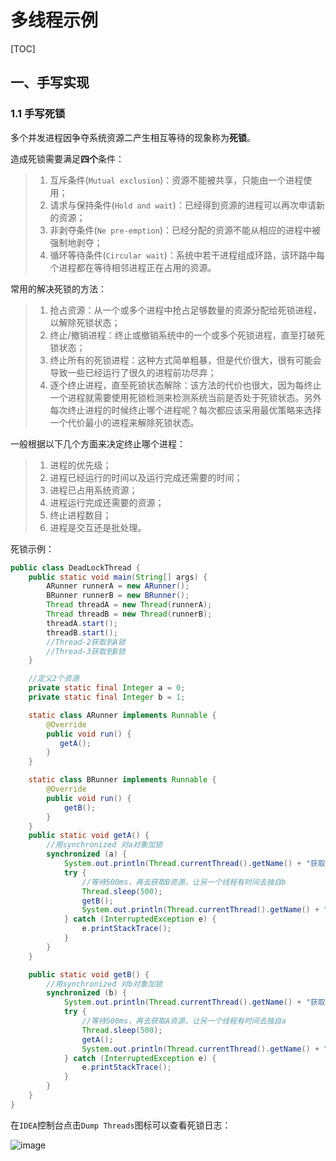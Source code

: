 # 多线程示例

[TOC]

## 一、手写实现

### 1.1 手写死锁

多个并发进程因争夺系统资源二产生相互等待的现象称为**死锁**。

造成死锁需要满足**四个**条件：

> 1. 互斥条件(`Mutual exclusion`)：资源不能被共享，只能由一个进程使用；
> 2. 请求与保持条件(`Hold and wait`)：已经得到资源的进程可以再次申请新的资源；
> 3. 非剥夺条件(`Ne pre-emption`)：已经分配的资源不能从相应的进程中被强制地剥夺；
> 4. 循环等待条件(`Circular wait`)：系统中若干进程组成环路，该环路中每个进程都在等待相邻进程正在占用的资源。

常用的解决死锁的方法：

> 1. 抢占资源：从一个或多个进程中抢占足够数量的资源分配给死锁进程，以解除死锁状态；
> 2. 终止/撤销进程：终止或撤销系统中的一个或多个死锁进程，直至打破死锁状态；
> 3. 终止所有的死锁进程：这种方式简单粗暴，但是代价很大，很有可能会导致一些已经运行了很久的进程前功尽弃；
> 4. 逐个终止进程，直至死锁状态解除：该方法的代价也很大，因为每终止一个进程就需要使用死锁检测来检测系统当前是否处于死锁状态。另外每次终止进程的时候终止哪个进程呢？每次都应该采用最优策略来选择一个代价最小的进程来解除死锁状态。

一般根据以下几个方面来决定终止哪个进程：

> 1. 进程的优先级；
> 2. 进程已经运行的时间以及运行完成还需要的时间；
> 3. 进程已占用系统资源；
> 4. 进程运行完成还需要的资源；
> 5. 终止进程数目；
> 6. 进程是交互还是批处理。

死锁示例：

```java
public class DeadLockThread {
    public static void main(String[] args) {
        ARunner runnerA = new ARunner();
        BRunner runnerB = new BRunner();
        Thread threadA = new Thread(runnerA);
        Thread threadB = new Thread(runnerB);
        threadA.start();
        threadB.start();
        //Thread-2获取到A锁
        //Thread-3获取到B锁
    }

    //定义2个资源
    private static final Integer a = 0;
    private static final Integer b = 1;

    static class ARunner implements Runnable {
        @Override
        public void run() {
           getA();
        }
    }

    static class BRunner implements Runnable {
        @Override
        public void run() {
            getB();
        }
    }
    public static void getA() {
        //用synchronized 对a对象加锁
        synchronized (a) {
            System.out.println(Thread.currentThread().getName() + "获取到A锁");
            try {
                //等待500ms，再去获取B资源，让另一个线程有时间去独自b
                Thread.sleep(500);
                getB();
                System.out.println(Thread.currentThread().getName() + "获取到B锁");
            } catch (InterruptedException e) {
                e.printStackTrace();
            }
        }
    }

    public static void getB() {
        //用synchronized 对b对象加锁
        synchronized (b) {
            System.out.println(Thread.currentThread().getName() + "获取到B锁");
            try {
                //等待500ms，再去获取A资源，让另一个线程有时间去独自a
                Thread.sleep(500);
                getA();
                System.out.println(Thread.currentThread().getName() + "获取到A锁");
            } catch (InterruptedException e) {
                e.printStackTrace();
            }
        }
    }
}
```

在`IDEA`控制台点击`Dump Threads`图标可以查看死锁日志：

![image](https://github.com/tianyalu/MultiThread/raw/master/show/dead_lock_console.png)